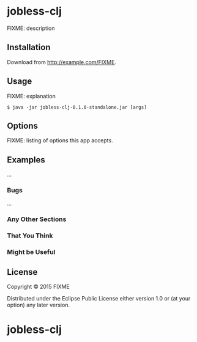 # jobless-clj

FIXME: description

## Installation

Download from http://example.com/FIXME.

## Usage

FIXME: explanation

    $ java -jar jobless-clj-0.1.0-standalone.jar [args]

## Options

FIXME: listing of options this app accepts.

## Examples

...

### Bugs

...

### Any Other Sections
### That You Think
### Might be Useful

## License

Copyright © 2015 FIXME

Distributed under the Eclipse Public License either version 1.0 or (at
your option) any later version.
# jobless-clj
